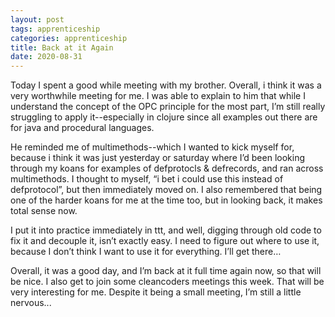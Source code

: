 ```yaml
---
layout: post 
tags: apprenticeship
categories: apprenticeship
title: Back at it Again
date: 2020-08-31
---
```


Today I spent a good while meeting with my brother.  Overall, i think it was a very worthwhile meeting for me.  I was able to explain to him that while I understand the concept of the OPC principle for the most part, I’m still really struggling to apply it--especially in clojure since all examples out there are for java and procedural languages.

He reminded me of multimethods--which I wanted to kick myself for, because i think it was just yesterday or saturday where I’d been looking through my koans for examples of defprotocls & defrecords, and ran across multimethods.  I thought to myself, “i bet i could use this instead of defprotocol”, but then immediately moved on.  I also remembered that being one of the harder koans for me at the time too, but in looking back, it makes total sense now.  

I put it into practice immediately in ttt, and well, digging through old code to fix it and decouple it, isn’t exactly easy.  I need to figure out where to use it, because I don’t think I want to use it for everything.  I’ll get there…  

Overall, it was a good day, and I’m back at it full time again now, so that will be nice.  I also get to join some cleancoders meetings this week.  That will be very interesting for me.  Despite it being a small meeting, I’m still a little nervous...


